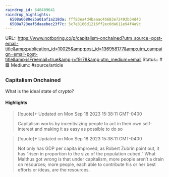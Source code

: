 ```yaml
---
raindrop_id: 648409641
raindrop_highlights:
  6508a6680e25a01af1a218da: fff83ea4d4baaac4b683e72493b54d43
  6508a723eaf5daaebec23f7c: 5c7e3166d1216ff2ec0da611e94f4a9c
---
```


URL:: https://www.notboring.co/p/capitalism-onchained?utm_source=post-email-title&amp;publication_id=10025&amp;post_id=136958177&amp;utm_campaign=email-post-title&amp;isFreemail=true&amp;r=f9r78&amp;utm_medium=email
Status:: #🟩
Medium:: #source/article


### Capitalism Onchained

What is the ideal state of crypto?


#### Highlights

> [!quote]+ Updated on Mon Sep 18 2023 15:38:11 GMT-0400
>
> Capitalism works by incentivizing people to act in their own self-interest and making it as easy as possible to do so

> [!quote]+ Updated on Mon Sep 18 2023 15:38:11 GMT-0400
>
> Not only has GDP per capita improved, as Robert Zubrin point out, it has “risen in proportion to the size of the population cubed.” What Malthus got wrong is that under capitalism, more people aren’t a drain on resources; more people, each able to contribute his or her best efforts or ideas, are the resources.
